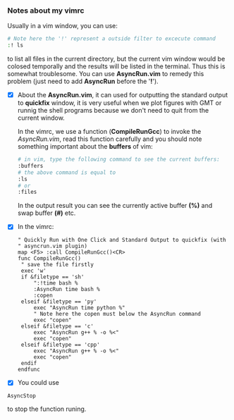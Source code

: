 ### Notes about my vimrc

Usually in a vim window, you can use:
```bash
# Note here the '!' represent a outside filter to excecute command
:! ls
```
to list all files in the current directory, but the current vim window would be colosed temporally and the results will be listed in the terminal. Thus this is somewhat troublesome. You can use **AsyncRun.vim** to remedy this problem (just need to add **AsyncRun** before the '**!**').

- [x] About the **AsyncRun.vim**, it can used for outputting the standard output to **quickfix** window, it is very useful when we plot figures with GMT or runnig the shell programs because we don't need to quit from the current window.  
   
   In the vimrc, we use a function (**CompileRunGcc**) to invoke the *AsyncRun.vim*, read this function carefully and you should note something important about the **buffers** of vim:  
   ```bash
   # in vim, type the following command to see the current buffers:
   :buffers
   # the above command is equal to 
   :ls
   # or
   :files
   ```
   In the output result you can see the currently active buffer **(%)** and swap buffer **(#)** etc.
   
- [x] In the vimrc:
   ```vim
   " Quickly Run with One Click and Standard Output to quickfix (with
   " asyncrun.vim plugin)
   map <F5> :call CompileRunGcc()<CR>
   func CompileRunGcc()
   	" save the file firstly
   	exec 'w'
   	if &filetype == 'sh'
   		":!time bash %
   		:AsyncRun time bash %
   		:copen
   	elseif &filetype == 'py'
   		exec "AsyncRun time python %"  
		" Note here the copen must below the AsyncRun command
   		exec "copen"
   	elseif &filetype == 'c'
   		exec "AsyncRun g++ % -o %<"
   		exec "copen"
   	elseif &filetype == 'cpp'
   		exec "AsyncRun g++ % -o %<"
   		exec "copen"
   	endif
   endfunc
   ```
- [x]   You could use 
   ```vim
   AsyncStop
   ```
   to stop the function runing.
   
